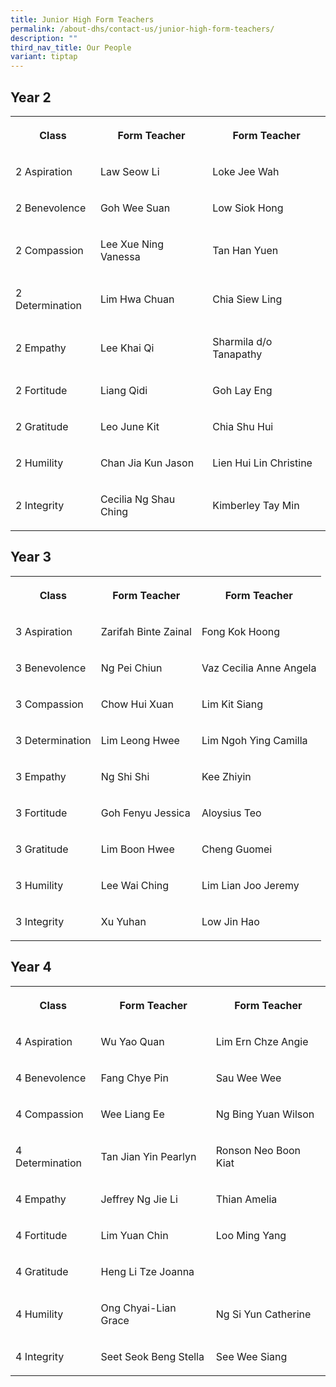 ```yaml
---
title: Junior High Form Teachers
permalink: /about-dhs/contact-us/junior-high-form-teachers/
description: ""
third_nav_title: Our People
variant: tiptap
---
```

<h2>Year 2</h2>
<table style="minWidth: 75px">
<colgroup>
<col>
<col>
<col>
</colgroup>
<tbody>
<tr>
<th rowspan="1" colspan="1">
<p>Class</p>
</th>
<th rowspan="1" colspan="1">
<p>Form Teacher</p>
</th>
<th rowspan="1" colspan="1">
<p>Form Teacher</p>
</th>
</tr>
<tr>
<td rowspan="1" colspan="1">
<p>2 Aspiration</p>
</td>
<td rowspan="1" colspan="1">
<p>Law Seow Li</p>
</td>
<td rowspan="1" colspan="1">
<p>Loke Jee Wah</p>
</td>
</tr>
<tr>
<td rowspan="1" colspan="1">
<p>2 Benevolence</p>
</td>
<td rowspan="1" colspan="1">
<p>Goh Wee Suan</p>
</td>
<td rowspan="1" colspan="1">
<p>Low Siok Hong</p>
</td>
</tr>
<tr>
<td rowspan="1" colspan="1">
<p>2 Compassion</p>
</td>
<td rowspan="1" colspan="1">
<p>Lee Xue Ning Vanessa</p>
</td>
<td rowspan="1" colspan="1">
<p>Tan Han Yuen</p>
</td>
</tr>
<tr>
<td rowspan="1" colspan="1">
<p>2 Determination</p>
</td>
<td rowspan="1" colspan="1">
<p>Lim Hwa Chuan</p>
</td>
<td rowspan="1" colspan="1">
<p>Chia Siew Ling</p>
</td>
</tr>
<tr>
<td rowspan="1" colspan="1">
<p>2 Empathy</p>
</td>
<td rowspan="1" colspan="1">
<p>Lee Khai Qi</p>
</td>
<td rowspan="1" colspan="1">
<p>Sharmila d/o Tanapathy</p>
</td>
</tr>
<tr>
<td rowspan="1" colspan="1">
<p>2 Fortitude</p>
</td>
<td rowspan="1" colspan="1">
<p>Liang Qidi</p>
</td>
<td rowspan="1" colspan="1">
<p>Goh Lay Eng</p>
</td>
</tr>
<tr>
<td rowspan="1" colspan="1">
<p>2 Gratitude</p>
</td>
<td rowspan="1" colspan="1">
<p>Leo June Kit</p>
</td>
<td rowspan="1" colspan="1">
<p>Chia Shu Hui</p>
</td>
</tr>
<tr>
<td rowspan="1" colspan="1">
<p>2 Humility</p>
</td>
<td rowspan="1" colspan="1">
<p>Chan Jia Kun Jason</p>
</td>
<td rowspan="1" colspan="1">
<p>Lien Hui Lin Christine</p>
</td>
</tr>
<tr>
<td rowspan="1" colspan="1">
<p>2 Integrity</p>
</td>
<td rowspan="1" colspan="1">
<p>Cecilia Ng Shau Ching</p>
</td>
<td rowspan="1" colspan="1">
<p>Kimberley Tay Min</p>
</td>
</tr>
</tbody>
</table>
<h2>Year 3</h2>
<table style="minWidth: 75px">
<colgroup>
<col>
<col>
<col>
</colgroup>
<tbody>
<tr>
<th rowspan="1" colspan="1">
<p>Class</p>
</th>
<th rowspan="1" colspan="1">
<p>Form Teacher</p>
</th>
<th rowspan="1" colspan="1">
<p>Form Teacher</p>
</th>
</tr>
<tr>
<td rowspan="1" colspan="1">
<p>3 Aspiration</p>
</td>
<td rowspan="1" colspan="1">
<p>Zarifah Binte Zainal</p>
</td>
<td rowspan="1" colspan="1">
<p>Fong Kok Hoong</p>
</td>
</tr>
<tr>
<td rowspan="1" colspan="1">
<p>3 Benevolence</p>
</td>
<td rowspan="1" colspan="1">
<p>Ng Pei Chiun</p>
</td>
<td rowspan="1" colspan="1">
<p>Vaz Cecilia Anne Angela</p>
</td>
</tr>
<tr>
<td rowspan="1" colspan="1">
<p>3 Compassion</p>
</td>
<td rowspan="1" colspan="1">
<p>Chow Hui Xuan</p>
</td>
<td rowspan="1" colspan="1">
<p>Lim Kit Siang</p>
</td>
</tr>
<tr>
<td rowspan="1" colspan="1">
<p>3 Determination</p>
</td>
<td rowspan="1" colspan="1">
<p>Lim Leong Hwee</p>
</td>
<td rowspan="1" colspan="1">
<p>Lim Ngoh Ying Camilla</p>
</td>
</tr>
<tr>
<td rowspan="1" colspan="1">
<p>3 Empathy</p>
</td>
<td rowspan="1" colspan="1">
<p>Ng Shi Shi</p>
</td>
<td rowspan="1" colspan="1">
<p>Kee Zhiyin</p>
</td>
</tr>
<tr>
<td rowspan="1" colspan="1">
<p>3 Fortitude</p>
</td>
<td rowspan="1" colspan="1">
<p>Goh Fenyu Jessica</p>
</td>
<td rowspan="1" colspan="1">
<p>Aloysius Teo</p>
</td>
</tr>
<tr>
<td rowspan="1" colspan="1">
<p>3 Gratitude</p>
</td>
<td rowspan="1" colspan="1">
<p>Lim Boon Hwee</p>
</td>
<td rowspan="1" colspan="1">
<p>Cheng Guomei</p>
</td>
</tr>
<tr>
<td rowspan="1" colspan="1">
<p>3 Humility</p>
</td>
<td rowspan="1" colspan="1">
<p>Lee Wai Ching</p>
</td>
<td rowspan="1" colspan="1">
<p>Lim Lian Joo Jeremy</p>
</td>
</tr>
<tr>
<td rowspan="1" colspan="1">
<p>3 Integrity</p>
</td>
<td rowspan="1" colspan="1">
<p>Xu Yuhan</p>
</td>
<td rowspan="1" colspan="1">
<p>Low Jin Hao</p>
</td>
</tr>
</tbody>
</table>
<h2>Year 4</h2>
<table style="minWidth: 75px">
<colgroup>
<col>
<col>
<col>
</colgroup>
<tbody>
<tr>
<th rowspan="1" colspan="1">
<p>Class</p>
</th>
<th rowspan="1" colspan="1">
<p>Form Teacher</p>
</th>
<th rowspan="1" colspan="1">
<p>Form Teacher</p>
</th>
</tr>
<tr>
<td rowspan="1" colspan="1">
<p>4 Aspiration</p>
</td>
<td rowspan="1" colspan="1">
<p>Wu Yao Quan</p>
</td>
<td rowspan="1" colspan="1">
<p>Lim Ern Chze Angie</p>
</td>
</tr>
<tr>
<td rowspan="1" colspan="1">
<p>4 Benevolence</p>
</td>
<td rowspan="1" colspan="1">
<p>Fang Chye Pin</p>
</td>
<td rowspan="1" colspan="1">
<p>Sau Wee Wee</p>
</td>
</tr>
<tr>
<td rowspan="1" colspan="1">
<p>4 Compassion</p>
</td>
<td rowspan="1" colspan="1">
<p>Wee Liang Ee</p>
</td>
<td rowspan="1" colspan="1">
<p>Ng Bing Yuan Wilson</p>
</td>
</tr>
<tr>
<td rowspan="1" colspan="1">
<p>4 Determination</p>
</td>
<td rowspan="1" colspan="1">
<p>Tan Jian Yin Pearlyn</p>
</td>
<td rowspan="1" colspan="1">
<p>Ronson Neo Boon Kiat</p>
</td>
</tr>
<tr>
<td rowspan="1" colspan="1">
<p>4 Empathy</p>
</td>
<td rowspan="1" colspan="1">
<p>Jeffrey Ng Jie Li</p>
</td>
<td rowspan="1" colspan="1">
<p>Thian Amelia</p>
</td>
</tr>
<tr>
<td rowspan="1" colspan="1">
<p>4 Fortitude</p>
</td>
<td rowspan="1" colspan="1">
<p>Lim Yuan Chin</p>
</td>
<td rowspan="1" colspan="1">
<p>Loo Ming Yang</p>
</td>
</tr>
<tr>
<td rowspan="1" colspan="1">
<p>4 Gratitude</p>
</td>
<td rowspan="1" colspan="1">
<p>Heng Li Tze Joanna</p>
</td>
<td rowspan="1" colspan="1">
<p>&nbsp;</p>
</td>
</tr>
<tr>
<td rowspan="1" colspan="1">
<p>4 Humility</p>
</td>
<td rowspan="1" colspan="1">
<p>Ong Chyai-Lian Grace</p>
</td>
<td rowspan="1" colspan="1">
<p>Ng Si Yun Catherine</p>
</td>
</tr>
<tr>
<td rowspan="1" colspan="1">
<p>4 Integrity</p>
</td>
<td rowspan="1" colspan="1">
<p>Seet Seok Beng Stella</p>
</td>
<td rowspan="1" colspan="1">
<p>See Wee Siang</p>
</td>
</tr>
</tbody>
</table>
<p></p>